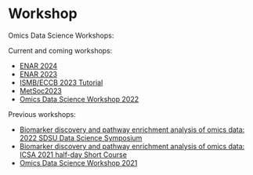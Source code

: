 # Workshop
Omics Data Science Workshops:

Current and coming workshops:
* [ENAR 2024](https://github.com/omicsEye/Workshop/wiki/ENAR2024)
* [ENAR 2023](https://github.com/omicsEye/Workshop/wiki/JSM2023)
* [ISMB/ECCB 2023 Tutorial](https://github.com/omicsEye/Workshop/wiki/ISMB2023_Tutorial)
* [MetSoc2023](https://github.com/omicsEye/Workshop/wiki/MetSoc2023)
* [Omics Data Science Workshop 2022](https://github.com/omicsEye/Workshop/wiki/ODS2022)


Previous workshops:
* [Biomarker discovery and pathway enrichment analysis of omics data: 2022 SDSU Data Science Symposium](https://github.com/omicsEye/Workshop/wiki/SDSU2022)
* [Biomarker discovery and pathway enrichment analysis of omics data:  ICSA 2021 half-day Short Course](https://github.com/omicsEye/Workshop/wiki/ICSA2021)
* [Omics Data Science Workshop 2021](https://github.com/omicsEye/Workshop/wiki/ODS2021)

